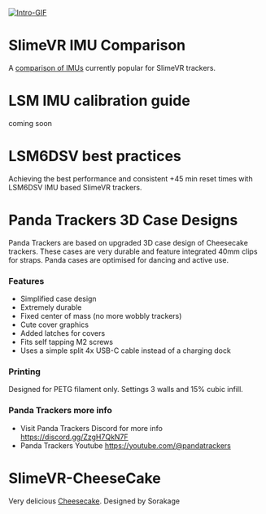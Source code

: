 [![Intro-GIF](https://raw.githubusercontent.com/purraricat/SlimeVR-CheeseCake-PandaTrackers/main/999-PictureFiles/PandaTrackersT.webp)](https://discord.gg/ZzgH7QkN7F) 

# SlimeVR IMU Comparison
A [comparison of IMUs](docs/imu-comparison.md) currently popular for SlimeVR trackers.

# LSM IMU calibration guide
coming soon

# LSM6DSV best practices
Achieving the best performance and consistent +45 min reset times with LSM6DSV IMU based SlimeVR trackers.
 
# Panda Trackers 3D Case Designs
Panda Trackers are based on upgraded 3D case design of Cheesecake trackers. These cases are very durable and feature integrated 40mm clips for straps. Panda cases are optimised for dancing and active use.

### Features 
* Simplified case design
* Extremely durable 
* Fixed center of mass (no more wobbly trackers)
* Cute cover graphics  
* Added latches for covers
* Fits self tapping M2 screws
* Uses a simple split 4x USB-C cable instead of a charging dock 

### Printing
Designed for PETG filament only. 
Settings 3 walls and 15% cubic infill.

### Panda Trackers more info
* Visit Panda Trackers Discord for more info https://discord.gg/ZzgH7QkN7F 
* Panda Trackers Youtube https://youtube.com/@pandatrackers
 
# SlimeVR-CheeseCake
Very delicious [Cheesecake](https://github.com/Sorakage033/SlimeVR-CheeseCake). Designed by Sorakage
 
 
